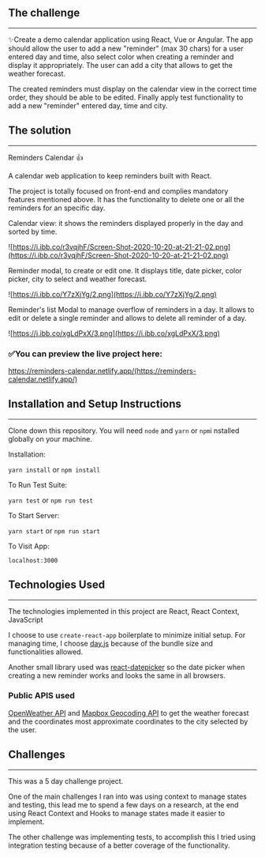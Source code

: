 ## The challenge

---

✨Create a demo calendar application using React, Vue or Angular.
The app should allow the user to add a new "reminder" (max 30 chars) for a user entered day and time, also select color when creating a reminder and display it appropriately. The user can add a city that allows to get the weather forecast.

The created reminders must display on the calendar view in the correct time order, they should be able to be edited. Finally apply test functionality to add a new "reminder" entered day, time and city.

## The solution

---

Reminders Calendar 👍

A calendar web application to keep reminders built with React.

The project is totally focused on front-end and complies mandatory features mentioned above. It has the functionality to delete one or all the reminders for an specific day.

Calendar view: it shows the reminders displayed properly in the day and sorted by time.

![https://i.ibb.co/r3vqjhF/Screen-Shot-2020-10-20-at-21-21-02.png](https://i.ibb.co/r3vqjhF/Screen-Shot-2020-10-20-at-21-21-02.png)

Reminder modal, to create or edit one. It displays title, date picker, color picker, city to select and weather forecast.

![https://i.ibb.co/Y7zXjYg/2.png](https://i.ibb.co/Y7zXjYg/2.png)

Reminder's list Modal to manage overflow of reminders in a day. It allows to edit or delete a single reminder and allows to delete all reminder of a day.

![https://i.ibb.co/xgLdPxX/3.png](https://i.ibb.co/xgLdPxX/3.png)

### ✅You can preview the live project here:

https://reminders-calendar.netlify.app/(https://reminders-calendar.netlify.app/)

## Installation and Setup Instructions

---

Clone down this repository. You will need `node` and `yarn` or `npm`i nstalled globally on your machine.

Installation:

`yarn install` or `npm install`

To Run Test Suite:

`yarn test` or `npm run test`

To Start Server:

`yarn start` or `npm run start`

To Visit App:

`localhost:3000`

## Technologies Used

---

The technologies implemented in this project are React, React Context, JavaScript

I choose to use `create-react-app` boilerplate to minimize initial setup.
For managing time, I choose [day.js](https://day.js.org/en/) because of the bundle size and functionalities allowed.

Another small library used was [react-datepicker](https://reactdatepicker.com/) so the date picker when creating a new reminder works and looks the same in all browsers.

### Public APIS used

[OpenWeather API](https://openweathermap.org/) and [Mapbox Geocoding API](https://www.mapbox.com/) to get the weather forecast and the coordinates most approximate coordinates to the city selected by the user.

## Challenges

---

This was a 5 day challenge project.

One of the main challenges I ran into was using context to manage states and testing, this lead me to spend a few days on a research, at the end using React Context and Hooks to manage states made it easier to implement.

The other challenge was implementing tests, to accomplish this I tried using integration testing because of a better coverage of the functionality.

